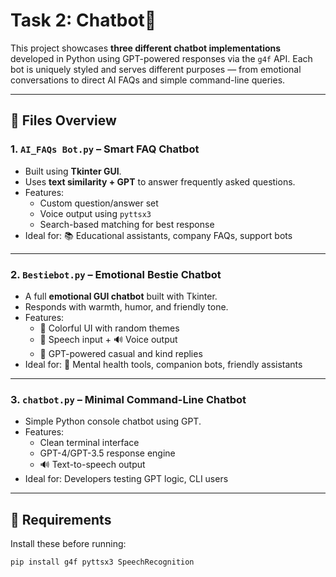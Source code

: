 # Task 2: Chatbot🤖

This project showcases **three different chatbot implementations** developed in Python using GPT-powered responses via the `g4f` API. Each bot is uniquely styled and serves different purposes — from emotional conversations to direct AI FAQs and simple command-line queries.

---

## 📁 Files Overview

### 1. `AI_FAQs Bot.py` – Smart FAQ Chatbot
- Built using **Tkinter GUI**.
- Uses **text similarity + GPT** to answer frequently asked questions.
- Features:
  - Custom question/answer set
  - Voice output using `pyttsx3`
  - Search-based matching for best response
- Ideal for: 📚 Educational assistants, company FAQs, support bots

---

### 2. `Bestiebot.py` – Emotional Bestie Chatbot
- A full **emotional GUI chatbot** built with Tkinter.
- Responds with warmth, humor, and friendly tone.
- Features:
  - 🎨 Colorful UI with random themes
  - 🎤 Speech input + 🔊 Voice output
  - 💬 GPT-powered casual and kind replies
- Ideal for: 🧠 Mental health tools, companion bots, friendly assistants

---

### 3. `chatbot.py` – Minimal Command-Line Chatbot
- Simple Python console chatbot using GPT.
- Features:
  - Clean terminal interface
  - GPT-4/GPT-3.5 response engine
  - 🔊 Text-to-speech output
- Ideal for: Developers testing GPT logic, CLI users

---

## 🔧 Requirements

Install these before running:

```bash
pip install g4f pyttsx3 SpeechRecognition
